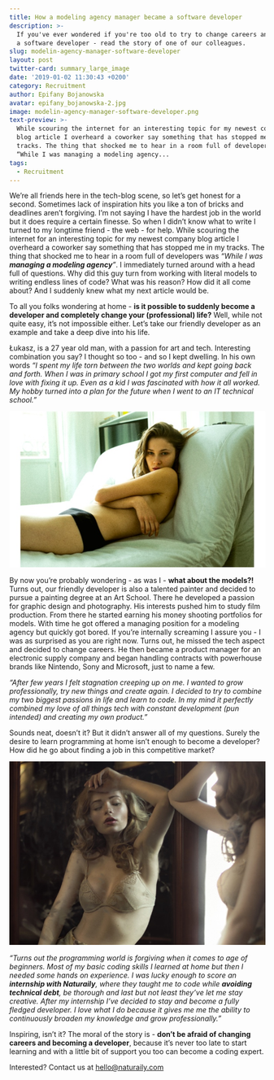 ```yaml
---
title: How a modeling agency manager became a software developer
description: >-
  If you've ever wondered if you're too old to try to change careers and become
  a software developer - read the story of one of our colleagues.
slug: modelin-agency-manager-software-developer
layout: post
twitter-card: summary_large_image
date: '2019-01-02 11:30:43 +0200'
category: Recruitment
author: Epifany Bojanowska
avatar: epifany_bojanowska-2.jpg
image: modelin-agency-manager-software-developer.png
text-preview: >-
  While scouring the internet for an interesting topic for my newest company
  blog article I overheard a coworker say something that has stopped me in my
  tracks. The thing that shocked me to hear in a room full of developers was
  “While I was managing a modeling agency...
tags:
  - Recruitment
---
```

We’re all friends here in the tech-blog scene, so let’s get honest for a second. Sometimes lack of inspiration hits you like a ton of bricks and deadlines aren’t forgiving. I’m not saying I have the hardest job in the world but it does require a certain finesse. So when I didn’t know what to write I turned to my longtime friend - the web - for help. While scouring the internet for an interesting topic for my newest company blog article I overheard a coworker say something that has stopped me in my tracks. The thing that shocked me to hear in a room full of developers was _“While I was **managing a modeling agency**”_. I immediately turned around with a head full of questions. Why did this guy turn from working with literal models to writing endless lines of code? What was his reason? How did it all come about? And I suddenly knew what my next article would be.

To all you folks wondering at home - **is it possible to suddenly become a developer and completely change your (professional) life?** Well, while not quite easy, it’s not impossible either. Let’s take our friendly developer as an example and take a deep dive into his life.

Łukasz, is a 27 year old man, with a passion for art and tech. Interesting combination you say? I thought so too - and so I kept dwelling. In his own words _“I spent my life torn between the two worlds and kept going back and forth. When I was in primary school I got my first computer and fell in love with fixing it up. Even as a kid I was fascinated with how it all worked. My hobby turned into a plan for the future when I went to an IT technical school.”_

![model 2 by Lukasz Wac](/_assets/images/2.jpg)

By now you’re probably wondering - as was I - **what about the models?!** Turns out, our friendly developer is also a talented painter and decided to pursue a painting degree at an Art School. There he developed a passion for graphic design and photography. His interests pushed him to study film production. From there he started earning his money shooting portfolios for models. With time he got offered a managing position for a modeling agency but quickly got bored. If you’re internally screaming I assure you - I was as surprised as you are right now. Turns out, he missed the tech aspect and decided to change careers. He then became a product manager for an electronic supply company and began handling contracts with powerhouse brands like Nintendo, Sony and Microsoft, just to name a few.

_“After few years I felt stagnation creeping up on me. I wanted to grow professionally, try new things and create again. I decided to try to combine my two biggest passions in life and learn to code. In my mind it perfectly combined my love of all things tech with constant development (pun intended) and creating my own product.”_

Sounds neat, doesn’t it? But it didn’t answer all of my questions. Surely the desire to learn programming at home isn’t enough to become a developer? How did he go about finding a job in this competitive market?

![model 3 by Lukasz Wac](/_assets/images/3.jpg)

_“Turns out the programming world is forgiving when it comes to age of beginners. Most of my basic coding skills I learned at home but then I needed some hands on experience. I was lucky enough to score an **internship with Naturaily**, where they taught me to code while **avoiding technical debt**, be thorough and last but not least they’ve let me stay creative. After my internship I’ve decided to stay and become a fully fledged developer. I love what I do because it gives me me the ability to continuously broaden my knowledge and grow professionally.”_

Inspiring, isn’t it? The moral of the story is - **don’t be afraid of changing careers and becoming a developer**, because it’s never too late to start learning and with a little bit of support you too can become a coding expert.

Interested? Contact us at hello@naturaily.com
